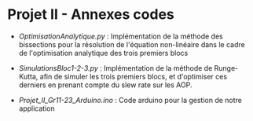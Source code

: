 # Projet II - Annexes codes

* *OptimisationAnalytique.py* : Implémentation de la méthode des bissections pour la résolution de l'équation non-linéaire dans le cadre de l'optimisation analytique des trois premiers blocs

* *SimulationsBloc1-2-3.py* : Implémentation de la méthode de Runge-Kutta, afin de simuler les trois premiers blocs, et d'optimiser ces derniers en prenant compte du slew rate sur les AOP.

* *Projet_II_Gr11-23_Arduino.ino* : Code arduino pour la gestion de notre application
